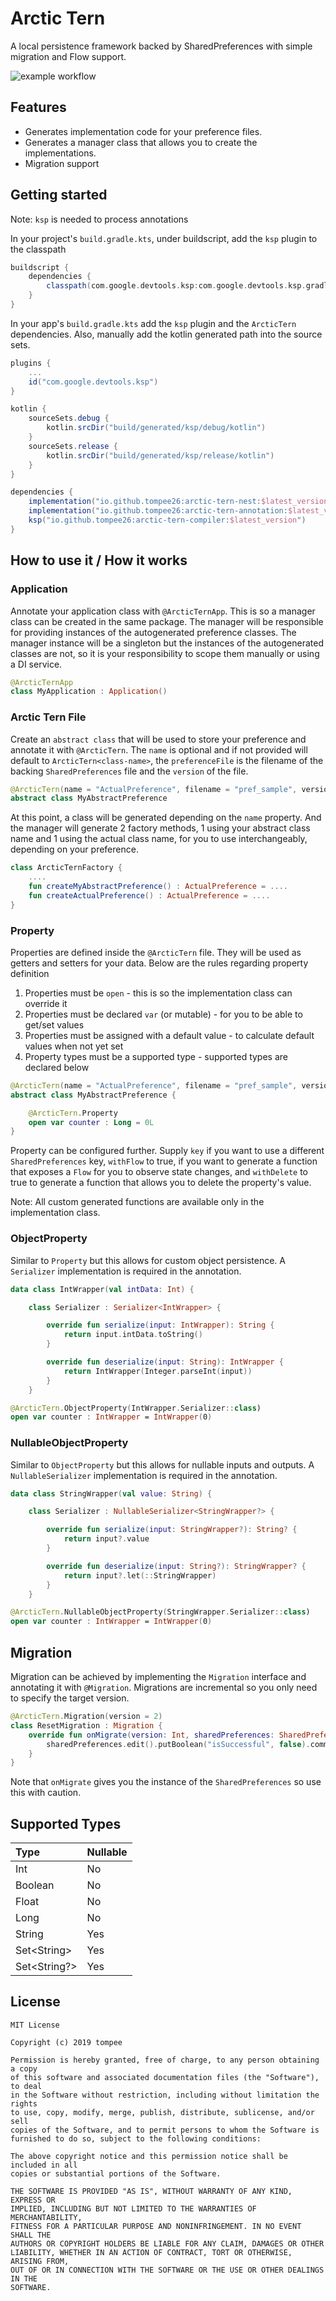 # Arctic Tern
A local persistence framework backed by SharedPreferences with simple migration and Flow support.

![example workflow](https://github.com/tompee26/arctic-tern/actions/workflows/build.yaml/badge.svg)

## Features
- Generates implementation code for your preference files.
- Generates a manager class that allows you to create the implementations.
- Migration support

## Getting started
Note: `ksp` is needed to process annotations

In your project's `build.gradle.kts`, under buildscript, add the `ksp` plugin to the classpath

```groovy
buildscript {
    dependencies {
        classpath(com.google.devtools.ksp:com.google.devtools.ksp.gradle.plugin:<ksp-version>)
    }
}
```

In your app's `build.gradle.kts` add the `ksp` plugin and the `ArcticTern` dependencies. Also, manually add the kotlin generated path into the source sets.

```groovy
plugins {
    ...
    id("com.google.devtools.ksp")
}

kotlin {
    sourceSets.debug {
        kotlin.srcDir("build/generated/ksp/debug/kotlin")
    }
    sourceSets.release {
        kotlin.srcDir("build/generated/ksp/release/kotlin")
    }
}

dependencies {
    implementation("io.github.tompee26:arctic-tern-nest:$latest_version")
    implementation("io.github.tompee26:arctic-tern-annotation:$latest_version")
    ksp("io.github.tompee26:arctic-tern-compiler:$latest_version")
}
```

## How to use it / How it works

### Application

Annotate your application class with `@ArcticTernApp`. This is so a manager class can be created in the same package. The manager will be responsible for providing
instances of the autogenerated preference classes. The manager instance will be a singleton but the instances of the autogenerated classes are not, so it is your responsibility to scope them manually or using a DI service.

```kotlin
@ArcticTernApp
class MyApplication : Application()
```

### Arctic Tern File

Create an `abstract class` that will be used to store your preference and annotate it with `@ArcticTern`. The `name` is optional and if not provided will default to `ArcticTern<class-name>`, the `preferenceFile` is the filename of the backing `SharedPreferences` file and the `version` of the file.


```kotlin
@ArcticTern(name = "ActualPreference", filename = "pref_sample", version = 1)
abstract class MyAbstractPreference
```

At this point, a class will be generated depending on the `name` property. And the manager will generate 2 factory methods, 1 using your abstract class name and 1 using the actual class name, for you to use interchangeably, depending on your preference.

```kotlin
class ArcticTernFactory {
    ....
    fun createMyAbstractPreference() : ActualPreference = ....
    fun createActualPreference() : ActualPreference = ....
}
```

### Property

Properties are defined inside the `@ArcticTern` file. They will be used as getters and setters for your data. Below are the rules regarding property definition
1. Properties must be `open` - this is so the implementation class can override it
2. Properties must be declared `var` (or mutable) - for you to be able to get/set values
3. Properties must be assigned with a default value - to calculate default values when not yet set
4. Property types must be a supported type - supported types are declared below

```kotlin
@ArcticTern(name = "ActualPreference", filename = "pref_sample", version = 1)
abstract class MyAbstractPreference {

    @ArcticTern.Property
    open var counter : Long = 0L
}
```

Property can be configured further. Supply `key` if you want to use a different `SharedPreferences` key, `withFlow` to true, if you want to generate a function that exposes a `Flow` for you to observe state changes, and `withDelete` to true to generate a function that allows you to delete the property's value.

Note: All custom generated functions are available only in the implementation class.

### ObjectProperty

Similar to `Property` but this allows for custom object persistence. A `Serializer` implementation is required in the annotation.

```kotlin
data class IntWrapper(val intData: Int) {

    class Serializer : Serializer<IntWrapper> {

        override fun serialize(input: IntWrapper): String {
            return input.intData.toString()
        }

        override fun deserialize(input: String): IntWrapper {
            return IntWrapper(Integer.parseInt(input))
        }
    }
```

```kotlin
@ArcticTern.ObjectProperty(IntWrapper.Serializer::class)
open var counter : IntWrapper = IntWrapper(0)
```

### NullableObjectProperty

Similar to `ObjectProperty` but this allows for nullable inputs and outputs. A `NullableSerializer` implementation is required in the annotation.

```kotlin
data class StringWrapper(val value: String) {

    class Serializer : NullableSerializer<StringWrapper?> {

        override fun serialize(input: StringWrapper?): String? {
            return input?.value
        }

        override fun deserialize(input: String?): StringWrapper? {
            return input?.let(::StringWrapper)
        }
    }
```

```kotlin
@ArcticTern.NullableObjectProperty(StringWrapper.Serializer::class)
open var counter : IntWrapper = IntWrapper(0)
```

## Migration

Migration can be achieved by implementing the `Migration` interface and annotating it with `@Migration`. Migrations are incremental so you only need to specify the target version.

```kotlin
@ArcticTern.Migration(version = 2)
class ResetMigration : Migration {
    override fun onMigrate(version: Int, sharedPreferences: SharedPreferences) {
        sharedPreferences.edit().putBoolean("isSuccessful", false).commit()
    }
}
```

Note that `onMigrate` gives you the instance of the `SharedPreferences` so use this with caution.

## Supported Types

| Type          | Nullable    |
|:--------------|:------------|
| Int           | No          |
| Boolean       | No          |
| Float         | No          |
| Long          | No          |
| String        | Yes         |
| Set\<String\> | Yes         |
| Set<String?>  | Yes         |

## License
```
MIT License

Copyright (c) 2019 tompee

Permission is hereby granted, free of charge, to any person obtaining a copy
of this software and associated documentation files (the "Software"), to deal
in the Software without restriction, including without limitation the rights
to use, copy, modify, merge, publish, distribute, sublicense, and/or sell
copies of the Software, and to permit persons to whom the Software is
furnished to do so, subject to the following conditions:

The above copyright notice and this permission notice shall be included in all
copies or substantial portions of the Software.

THE SOFTWARE IS PROVIDED "AS IS", WITHOUT WARRANTY OF ANY KIND, EXPRESS OR
IMPLIED, INCLUDING BUT NOT LIMITED TO THE WARRANTIES OF MERCHANTABILITY,
FITNESS FOR A PARTICULAR PURPOSE AND NONINFRINGEMENT. IN NO EVENT SHALL THE
AUTHORS OR COPYRIGHT HOLDERS BE LIABLE FOR ANY CLAIM, DAMAGES OR OTHER
LIABILITY, WHETHER IN AN ACTION OF CONTRACT, TORT OR OTHERWISE, ARISING FROM,
OUT OF OR IN CONNECTION WITH THE SOFTWARE OR THE USE OR OTHER DEALINGS IN THE
SOFTWARE.
```
